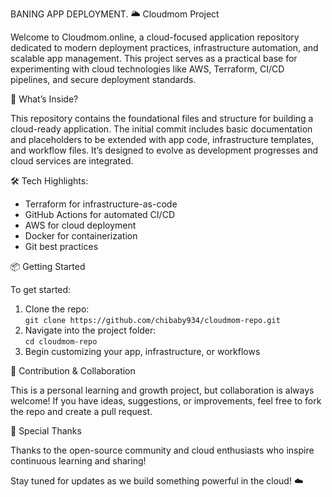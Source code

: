 BANING APP DEPLOYMENT.
🌥️ Cloudmom Project

Welcome to Cloudmom.online, a cloud-focused application repository dedicated to modern deployment practices, infrastructure automation, and scalable app management. This project serves as a practical base for experimenting with cloud technologies like AWS, Terraform, CI/CD pipelines, and secure deployment standards.

 🚀 What’s Inside?

This repository contains the foundational files and structure for building a cloud-ready application. The initial commit includes basic documentation and placeholders to be extended with app code, infrastructure templates, and workflow files. It’s designed to evolve as development progresses and cloud services are integrated.

 🛠 Tech Highlights:

- Terraform for infrastructure-as-code
- GitHub Actions for automated CI/CD
- AWS for cloud deployment
- Docker for containerization
- Git best practices

📦 Getting Started

To get started:
1. Clone the repo:  
   `git clone https://github.com/chibaby934/cloudmom-repo.git`
2. Navigate into the project folder:  
   `cd cloudmom-repo`
3. Begin customizing your app, infrastructure, or workflows

 🤝 Contribution & Collaboration

This is a personal learning and growth project, but collaboration is always welcome! If you have ideas, suggestions, or improvements, feel free to fork the repo and create a pull request.

 🙌 Special Thanks

Thanks to the open-source community and cloud enthusiasts who inspire continuous learning and sharing!

Stay tuned for updates as we build something powerful in the cloud! ☁️

